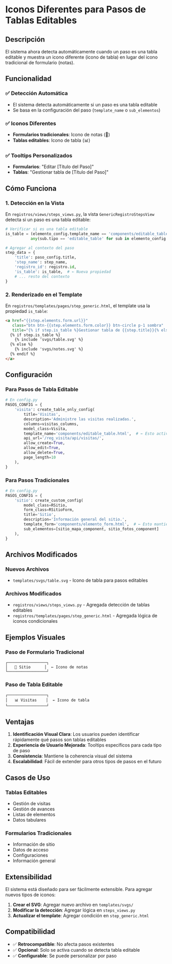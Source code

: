 # Iconos Diferentes para Pasos de Tablas Editables

## Descripción

El sistema ahora detecta automáticamente cuando un paso es una tabla editable y muestra un icono diferente (icono de tabla) en lugar del icono tradicional de formulario (notas).

## Funcionalidad

### ✅ **Detección Automática**
- El sistema detecta automáticamente si un paso es una tabla editable
- Se basa en la configuración del paso (`template_name` o `sub_elementos`)

### ✅ **Iconos Diferentes**
- **Formularios tradicionales**: Icono de notas (📝)
- **Tablas editables**: Icono de tabla (📊)

### ✅ **Tooltips Personalizados**
- **Formularios**: "Editar [Título del Paso]"
- **Tablas**: "Gestionar tabla de [Título del Paso]"

## Cómo Funciona

### 1. **Detección en la Vista**
En `registros/views/steps_views.py`, la vista `GenericRegistroStepsView` detecta si un paso es una tabla editable:

```python
# Verificar si es una tabla editable
is_table = (elemento_config.template_name == 'components/editable_table.html' or 
           any(sub.tipo == 'editable_table' for sub in elemento_config.sub_elementos))

# Agregar al contexto del paso
step_data = {
    'title': paso_config.title,
    'step_name': step_name,
    'registro_id': registro.id,
    'is_table': is_table,  # ← Nueva propiedad
    # ... resto del contexto
}
```

### 2. **Renderizado en el Template**
En `registros/templates/pages/step_generic.html`, el template usa la propiedad `is_table`:

```html
<a href="{{step.elements.form.url}}"
   class="btn btn-{{step.elements.form.color}} btn-circle p-1 sombra"
   title="{% if step.is_table %}Gestionar tabla de {{step.title}}{% else %}Editar {{step.title}}{% endif %}">
  {% if step.is_table %}
    {% include 'svgs/table.svg' %}
  {% else %}
    {% include 'svgs/notes.svg' %}
  {% endif %}
</a>
```

## Configuración

### **Para Pasos de Tabla Editable**
```python
# En config.py
PASOS_CONFIG = {
    'visita': create_table_only_config(
        title='Visitas',
        description='Administre las visitas realizadas.',
        columns=visitas_columns,
        model_class=Visita,
        template_name='components/editable_table.html',  # ← Esto activa el icono de tabla
        api_url='/reg_visita/api/visitas/',
        allow_create=True,
        allow_edit=True,
        allow_delete=True,
        page_length=10
    ),
}
```

### **Para Pasos Tradicionales**
```python
# En config.py
PASOS_CONFIG = {
    'sitio': create_custom_config(
        model_class=RSitio,
        form_class=RSitioForm,
        title='Sitio',
        description='Información general del sitio.',
        template_form='components/elemento_form.html',  # ← Esto mantiene el icono de notas
        sub_elementos=[sitio_mapa_component, sitio_fotos_component]
    ),
}
```

## Archivos Modificados

### **Nuevos Archivos**
- `templates/svgs/table.svg` - Icono de tabla para pasos editables

### **Archivos Modificados**
- `registros/views/steps_views.py` - Agregada detección de tablas editables
- `registros/templates/pages/step_generic.html` - Agregada lógica de iconos condicionales

## Ejemplos Visuales

### **Paso de Formulario Tradicional**
```
┌─────────────────┐
│   📝 Sitio      │  ← Icono de notas
└─────────────────┘
```

### **Paso de Tabla Editable**
```
┌─────────────────┐
│   📊 Visitas    │  ← Icono de tabla
└─────────────────┘
```

## Ventajas

1. **Identificación Visual Clara**: Los usuarios pueden identificar rápidamente qué pasos son tablas editables
2. **Experiencia de Usuario Mejorada**: Tooltips específicos para cada tipo de paso
3. **Consistencia**: Mantiene la coherencia visual del sistema
4. **Escalabilidad**: Fácil de extender para otros tipos de pasos en el futuro

## Casos de Uso

### **Tablas Editables**
- Gestión de visitas
- Gestión de avances
- Listas de elementos
- Datos tabulares

### **Formularios Tradicionales**
- Información de sitio
- Datos de acceso
- Configuraciones
- Información general

## Extensibilidad

El sistema está diseñado para ser fácilmente extensible. Para agregar nuevos tipos de iconos:

1. **Crear el SVG**: Agregar nuevo archivo en `templates/svgs/`
2. **Modificar la detección**: Agregar lógica en `steps_views.py`
3. **Actualizar el template**: Agregar condición en `step_generic.html`

## Compatibilidad

- ✅ **Retrocompatible**: No afecta pasos existentes
- ✅ **Opcional**: Solo se activa cuando se detecta tabla editable
- ✅ **Configurable**: Se puede personalizar por paso 